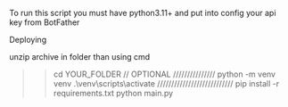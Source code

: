 To run this script you must have python3.11+ and put into config your api key from BotFather

Deploying

unzip archive in folder than using cmd

>> cd YOUR_FOLDER
// OPTIONAL ///////////////
>> python -m venv venv
>> .\venv\scripts\activate
///////////////////////////
>> pip install -r requirements.txt
>> python main.py

